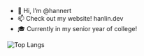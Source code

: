 - 👋 Hi, I’m @hannert
- 📫 Check out my website! hanlin.dev
- 🎓 Currently in my senior year of college! 


![Top Langs](https://github-readme-stats.vercel.app/api/top-langs/?username=hannert&layout=compact)
